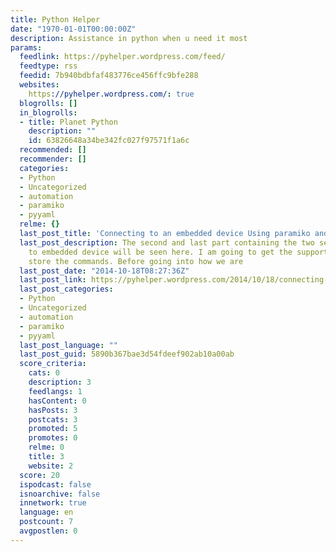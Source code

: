 ```yaml
---
title: Python Helper
date: "1970-01-01T00:00:00Z"
description: Assistance in python when u need it most
params:
  feedlink: https://pyhelper.wordpress.com/feed/
  feedtype: rss
  feedid: 7b940bdbfaf483776ce456ffc9bfe288
  websites:
    https://pyhelper.wordpress.com/: true
  blogrolls: []
  in_blogrolls:
  - title: Planet Python
    description: ""
    id: 63826648a34be342fc027f97571f1a6c
  recommended: []
  recommender: []
  categories:
  - Python
  - Uncategorized
  - automation
  - paramiko
  - pyyaml
  relme: {}
  last_post_title: 'Connecting to an embedded device Using paramiko and pyyaml #2'
  last_post_description: The second and last part containing the two sections of connecting
    to embedded device will be seen here. I am going to get the support of yaml to
    store the commands. Before going into how we are
  last_post_date: "2014-10-18T08:27:36Z"
  last_post_link: https://pyhelper.wordpress.com/2014/10/18/connecting-to-an-embedded-device-using-paramiko-and-pyyaml-2/
  last_post_categories:
  - Python
  - Uncategorized
  - automation
  - paramiko
  - pyyaml
  last_post_language: ""
  last_post_guid: 5890b367bae3d54fdeef902ab10a00ab
  score_criteria:
    cats: 0
    description: 3
    feedlangs: 1
    hasContent: 0
    hasPosts: 3
    postcats: 3
    promoted: 5
    promotes: 0
    relme: 0
    title: 3
    website: 2
  score: 20
  ispodcast: false
  isnoarchive: false
  innetwork: true
  language: en
  postcount: 7
  avgpostlen: 0
---
```

